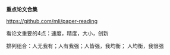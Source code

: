**重点论文合集**  

https://github.com/mli/paper-reading

看论文重要的4点：速度，精度，大小，创新  

排列组合：人无我有；人有我强；人皆强，我均衡； 人均衡，我很强
